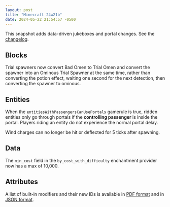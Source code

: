```yaml
---
layout: post
title: "Minecraft 24w21b"
date: 2024-05-22 21:54:57 -0500
---
```


This snapshot adds data-driven jukeboxes and portal changes. See the [changelog](https://www.minecraft.net/en-us/article/minecraft-snapshot-24w21a).

## Blocks

Trial spawners now convert Bad Omen to Trial Omen and convert the spawner into an Ominous Trial Spawner at the same time, rather than converting the potion effect, waiting one second for the next detection, then converting the spawner to ominous.

## Entities

When the `entitiesWithPassengersCanUsePortals` gamerule is true, ridden entities only go through portals if the **controlling passenger** is inside the portal. Players riding an entity do not experience the normal portal delay.

Wind charges can no longer be hit or deflected for 5 ticks after spawning.

## Data

The `min_cost` field in the `by_cost_with_difficulty` enchantment provider now has a max of 10,000.

## Attributes

A list of built-in modifiers and their new IDs is available in [PDF format](/snapshots/resources/24w21b_AttributeConversionTable.pdf) and in [JSON format](/snapshots/resources/24w21b_attribute_conversion.json).

